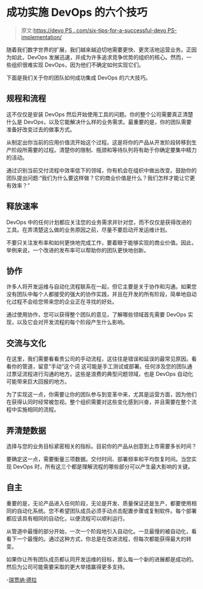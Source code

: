 # 成功实施 DevOps 的六个技巧

> 原文:[https://devo PS . com/six-tips-for-a-successful-devo PS-implementation/](https://devops.com/six-tips-for-a-successful-devops-implementation/)

随着我们数字世界的扩展，我们越来越迫切地需要更快、更灵活地运营业务。正因为如此，DevOps 发展迅速，并成为许多追求竞争优势的组织的核心。然而，一些组织很难实现 DevOps，因为他们不确定如何实现它们。

下面是我们关于你的团队如何成功集成 DevOps 的六大技巧。

## **规程和流程**

这不仅仅是安装 DevOps 然后开始使用工具的问题。你的整个公司需要真正清楚什么是 DevOps，以及它能解决什么样的业务需求。最重要的是，你的团队需要准备好改变过去的做事方式。

从制定出你当前的应用价值流开始这个过程。这是将你的产品从开发阶段转移到生产阶段所需要的过程。清楚你的限制、瓶颈和等待队列将有助于你确定要集中精力的活动。

通过识别当前交付流程中效率低下的领域，你有机会在组织中做出改变。鼓励你的团队提出问题:“我们为什么要这样做？它的商业价值是什么？我们怎样才能让它更有效率？”

## **释放速率**

DevOps 中的任何计划都应关注您的业务需求并针对您，而不仅仅是获得改进的工具。在弄清楚这么做的业务原因之前，尽量不要启动开发运维计划。

不要只关注发布率和如何更快地完成工作，要着眼于能够实现的商业价值。因此，举例来说，一个改进的发布率可以帮助你的团队更快地创新。

## **协作**

许多人将开发运维与自动化流程联系在一起，但它主要是关于协作和沟通。如果您没有团队中每个人都接受的强大的协作实践，并且在开发的所有阶段，简单地自动化过程不会给您带来您的企业正在寻找的好处。

通过使用协作，您可以获得整个团队的意见，了解哪些领域首先需要 DevOps 实现，以及它会对开发流程的每个阶段产生什么影响。

## **交流与文化**

在这里，我们需要看看贵公司的手动流程，这往往是错误和延误的最常见原因。看看你的管道，留意“手动”这个词 这可能是手工测试或部署。任何涉及您的团队通过票证流程进行沟通的地方。这些是浪费的典型问题领域，也是 DevOps 自动化可能带来巨大回报的地方。

为了实现这一点，你需要让你的团队参与到变革中来，尤其是运营方面，因为他们在获得认同时经常被忽视。整个组织需要对这些变化感到兴奋，并且需要在整个流程中实施相同的流程。

## **弄清楚数据**

选择与您的业务目标紧密相关的指标。目前你的产品从创意到上市需要多长时间？

要确定这一点，需要衡量三项数据。交付时间、部署频率和平均恢复时间。当您实现 DevOps 时，所有这三个都是理解流程的哪些部分可以产生最大影响的关键。

## **自主**

重要的是，无论产品进入任何阶段，无论是开发、质量保证还是生产，都要使用相同的自动化系统。您不希望团队成员必须手动点击配置步骤或复制软件。每个部署都应该具有相同的自动化，以便流程可以顺利运行。

从管道中最慢的部分开始，一次一个阶段地引入自动化。一旦最慢的被自动化，看看下一个最慢的。通过这种方式，你总是在改进流程，但每次都能获得最大的转变。

如果你让所有团队成员都认同开发运维的目标，那么每一个新的进展都是成功的。然后为公司可能需要采取的更大举措赢得更多支持。

-[瑞贾纳·德拉](https://devops.com/author/regina-raap/)